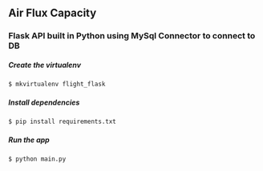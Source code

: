 ## Air Flux Capacity 

### Flask API built in Python using MySql Connector to connect to DB

##### Create the virtualenv
```bash
$ mkvirtualenv flight_flask
```

##### Install dependencies
```bash
$ pip install requirements.txt
```

##### Run the app
```bash
$ python main.py
```

  
